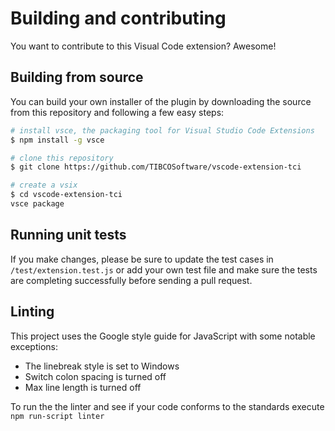 # Building and contributing
You want to contribute to this Visual Code extension? Awesome!

## Building from source
You can build your own installer of the plugin by downloading the source from this repository and following a few easy steps:
```bash
# install vsce, the packaging tool for Visual Studio Code Extensions
$ npm install -g vsce

# clone this repository
$ git clone https://github.com/TIBCOSoftware/vscode-extension-tci

# create a vsix
$ cd vscode-extension-tci
vsce package
```

## Running unit tests
If you make changes, please be sure to update the test cases in `/test/extension.test.js` or add your own test file and make sure the tests are completing successfully before sending a pull request.

## Linting
This project uses the Google style guide for JavaScript with some notable exceptions:
* The linebreak style is set to Windows
* Switch colon spacing is turned off
* Max line length is turned off

To run the the linter and see if your code conforms to the standards execute `npm run-script linter`